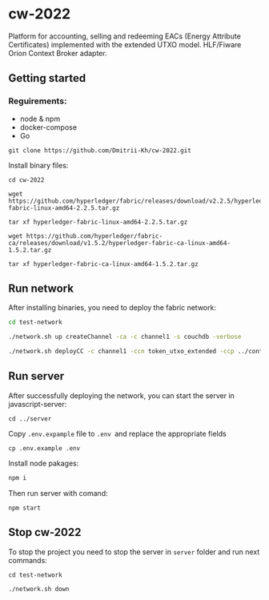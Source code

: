 # cw-2022
Platform for accounting, selling and redeeming EACs (Energy Attribute Certificates) implemented with the extended UTXO model. HLF/Fiware Orion Context Broker adapter.

## Getting started

### Reguirements:

* node & npm
* docker-compose
* Go


`git clone https://github.com/Dmitrii-Kh/cw-2022.git`

Install binary files:

```
cd cw-2022

wget https://github.com/hyperledger/fabric/releases/download/v2.2.5/hyperledger-fabric-linux-amd64-2.2.5.tar.gz

tar xf hyperledger-fabric-linux-amd64-2.2.5.tar.gz 

wget https://github.com/hyperledger/fabric-ca/releases/download/v1.5.2/hyperledger-fabric-ca-linux-amd64-1.5.2.tar.gz

tar xf hyperledger-fabric-ca-linux-amd64-1.5.2.tar.gz

```

## Run network

After installing binaries, you need to deploy the fabric network:

```bash
cd test-network

./network.sh up createChannel -ca -c channel1 -s couchdb -verbose

./network.sh deployCC -c channel1 -ccn token_utxo_extended -ccp ../contracts/token-utxo-extended/chaincode-go/ -ccl go
```

## Run server

After successfully deploying the network, you can start the server in javascript-server:

```
cd ../server
```

Copy `.env.expample` file to `.env `and replace the appropriate fields

```
cp .env.example .env 
```

Install node pakages:

``` bash
npm i 
```

Then run server with comand:

```
npm start
```

## Stop cw-2022

To stop the project you need to stop the server in `server` folder and run next commands:

```
cd test-network

./network.sh down
```
